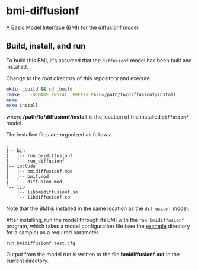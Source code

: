# bmi-diffusionf

A [Basic Model Interface](https://bmi-spec.readthedocs.io/en/latest/) (BMI)
for the [diffusionf model](https://github.com/mdpiper/diffusionf).

## Build, install, and run

To build this BMI,
it's assumed that the `diffusionf` model has been built and installed.

Change to the root directory of this repository and execute:

```bash
mkdir _build && cd _build
cmake .. -DCMAKE_INSTALL_PREFIX:PATH=/path/to/diffusionf/install
make
make install
```

where **/path/to/diffusionf/install** is the location
of the installed `diffusionf` model.

The installed files are organized as follows:
```
.
|-- bin
|   |-- run_bmidiffusionf
|   `-- run_diffusionf
|-- include
|   |-- bmidiffusionf.mod
|   |-- bmif.mod
|   `-- diffusion.mod
`-- lib
    |-- libbmidiffusionf.so
    `-- libdiffusionf.so
```
Note that the BMI is installed in the same location
as the `diffusionf` model.

After installing,
run the model through its BMI with the `run_bmidiffusionf` program,
which takes a model configuration file
(see the [example](./example) directory for a sample)
as a required parameter.

    run_bmidiffusionf test.cfg

Output from the model run is written to the file **bmidiffusionf.out**
in the current directory.
